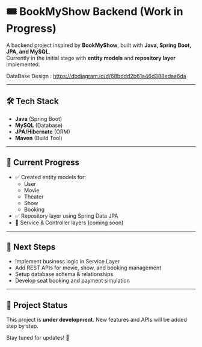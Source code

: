 # 🎟️ BookMyShow Backend (Work in Progress)

A backend project inspired by **BookMyShow**, built with **Java, Spring Boot, JPA, and MySQL**.  
Currently in the initial stage with **entity models** and **repository layer** implemented.

DataBase Design : https://dbdiagram.io/d/68bddd2b61a46d388edaa6da

---

## 🛠️ Tech Stack
- **Java** (Spring Boot)
- **MySQL** (Database)
- **JPA/Hibernate** (ORM)
- **Maven** (Build Tool)

---

## 📂 Current Progress
- ✅ Created entity models for:
  - User
  - Movie
  - Theater
  - Show
  - Booking
- ✅ Repository layer using Spring Data JPA
- 🚧 Service & Controller layers (coming soon)

---

## 📌 Next Steps
- Implement business logic in Service Layer  
- Add REST APIs for movie, show, and booking management  
- Setup database schema & relationships  
- Develop seat booking and payment simulation  

---

## 🚧 Project Status
This project is **under development**. New features and APIs will be added step by step.  

Stay tuned for updates! 🚀

